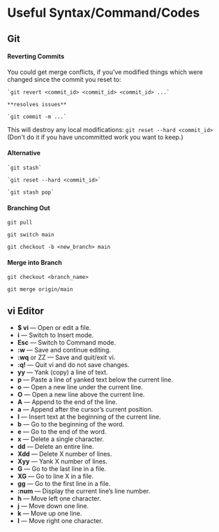 # Useful Syntax/Command/Codes


## **Git**

#### Reverting Commits
You could get merge conflicts, if you've modified things which were changed since the commit you reset to:

    `git revert <commit_id> <commit_id> <commit_id> ...`

    **resolves issues**

    `git commit -m ...`

This will destroy any local modifications: `git reset --hard <commit_id>` (Don't do it if you have uncommitted work you want to keep.)

#### Alternative
    `git stash`

    `git reset --hard <commit_id>`

    `git stash pop`
    
#### Branching Out

`git pull`

`git switch main`

`git checkout -b <new_branch> main`

#### Merge into Branch

`git checkout <branch_name>`

`git merge origin/main`




## **vi** Editor
- **$ vi <filename>**— Open or edit a file.
- **i** — Switch to Insert mode.
- **Esc** — Switch to Command mode.
- **:w** — Save and continue editing.
- **:wq** or ZZ — Save and quit/exit vi.
- **:q!** — Quit vi and do not save changes.
- **yy** — Yank (copy) a line of text.
- **p** — Paste a line of yanked text below the current line.
- **o** — Open a new line under the current line.
- **O** — Open a new line above the current line.
- **A** — Append to the end of the line.
- **a** — Append after the cursor’s current position.
- **I** — Insert text at the beginning of the current line.
- **b** — Go to the beginning of the word.
- **e** — Go to the end of the word.
- **x** — Delete a single character.
- **dd** — Delete an entire line.
- **Xdd** — Delete X number of lines.
- **Xyy** — Yank X number of lines.
- **G** — Go to the last line in a file.
- **XG** — Go to line X in a file.
- **gg** — Go to the first line in a file.
- **:num** — Display the current line’s line number.
- **h** — Move left one character.
- **j** — Move down one line.
- **k** — Move up one line.
- **l** — Move right one character.
